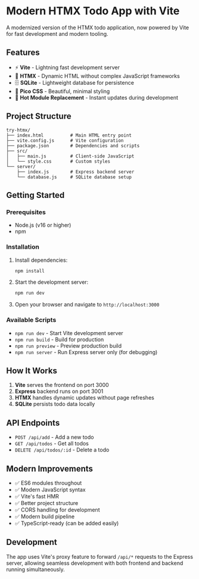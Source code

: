 # Modern HTMX Todo App with Vite

A modernized version of the HTMX todo application, now powered by Vite for fast development and modern tooling.

## Features

- ⚡ **Vite** - Lightning fast development server
- 🎯 **HTMX** - Dynamic HTML without complex JavaScript frameworks
- 🗄️ **SQLite** - Lightweight database for persistence
- 🎨 **Pico CSS** - Beautiful, minimal styling
- 🔄 **Hot Module Replacement** - Instant updates during development

## Project Structure

```
try-htmx/
├── index.html          # Main HTML entry point
├── vite.config.js      # Vite configuration
├── package.json        # Dependencies and scripts
├── src/
│   ├── main.js         # Client-side JavaScript
│   └── style.css       # Custom styles
└── server/
    ├── index.js        # Express backend server
    └── database.js     # SQLite database setup
```

## Getting Started

### Prerequisites

- Node.js (v16 or higher)
- npm

### Installation

1. Install dependencies:
   ```bash
   npm install
   ```

2. Start the development server:
   ```bash
   npm run dev
   ```

3. Open your browser and navigate to `http://localhost:3000`

### Available Scripts

- `npm run dev` - Start Vite development server
- `npm run build` - Build for production
- `npm run preview` - Preview production build
- `npm run server` - Run Express server only (for debugging)

## How It Works

1. **Vite** serves the frontend on port 3000
2. **Express** backend runs on port 3001
3. **HTMX** handles dynamic updates without page refreshes
4. **SQLite** persists todo data locally

## API Endpoints

- `POST /api/add` - Add a new todo
- `GET /api/todos` - Get all todos
- `DELETE /api/todos/:id` - Delete a todo

## Modern Improvements

- ✅ ES6 modules throughout
- ✅ Modern JavaScript syntax
- ✅ Vite's fast HMR
- ✅ Better project structure
- ✅ CORS handling for development
- ✅ Modern build pipeline
- ✅ TypeScript-ready (can be added easily)

## Development

The app uses Vite's proxy feature to forward `/api/*` requests to the Express server, allowing seamless development with both frontend and backend running simultaneously.
